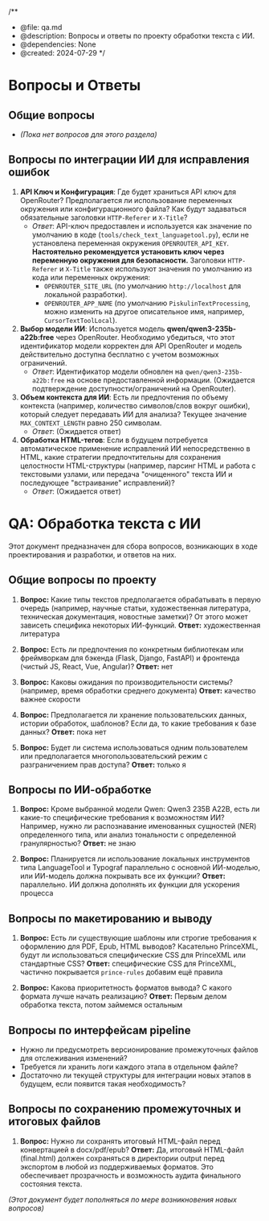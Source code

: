 /**
 * @file: qa.md
 * @description: Вопросы и ответы по проекту обработки текста с ИИ.
 * @dependencies: None
 * @created: 2024-07-29
 */

# Вопросы и Ответы

## Общие вопросы

- *(Пока нет вопросов для этого раздела)*

## Вопросы по интеграции ИИ для исправления ошибок

1.  **API Ключ и Конфигурация**: Где будет храниться API ключ для OpenRouter? Предполагается ли использование переменных окружения или конфигурационного файла? Как будут задаваться обязательные заголовки `HTTP-Referer` и `X-Title`?
    *   *Ответ*: API-ключ предоставлен и используется как значение по умолчанию в коде (`tools/check_text_languagetool.py`), если не установлена переменная окружения `OPENROUTER_API_KEY`. **Настоятельно рекомендуется установить ключ через переменную окружения для безопасности.** 
        Заголовки `HTTP-Referer` и `X-Title` также используют значения по умолчанию из кода или переменных окружения:
        *   `OPENROUTER_SITE_URL` (по умолчанию `http://localhost` для локальной разработки).
        *   `OPENROUTER_APP_NAME` (по умолчанию `PiskulinTextProcessing`, можно изменить на другое описательное имя, например, `CursorTextToolLocal`).
2.  **Выбор модели ИИ**: Используется модель **qwen/qwen3-235b-a22b:free** через OpenRouter. Необходимо убедиться, что этот идентификатор модели корректен для API OpenRouter и модель действительно доступна бесплатно с учетом возможных ограничений.
    *   *Ответ*: Идентификатор модели обновлен на `qwen/qwen3-235b-a22b:free` на основе предоставленной информации. (Ожидается подтверждение доступности/ограничений на OpenRouter).
3.  **Объем контекста для ИИ**: Есть ли предпочтения по объему контекста (например, количество символов/слов вокруг ошибки), который следует передавать ИИ для анализа? Текущее значение `MAX_CONTEXT_LENGTH` равно 250 символам.
    *   *Ответ*: (Ожидается ответ)
4.  **Обработка HTML-тегов**: Если в будущем потребуется автоматическое применение исправлений ИИ непосредственно в HTML, какие стратегии предпочтительны для сохранения целостности HTML-структуры (например, парсинг HTML и работа с текстовыми узлами, или передача "очищенного" текста ИИ и последующее "встраивание" исправлений)?
    *   *Ответ*: (Ожидается ответ)

# QA: Обработка текста с ИИ

Этот документ предназначен для сбора вопросов, возникающих в ходе проектирования и разработки, и ответов на них.

## Общие вопросы по проекту

1.  **Вопрос:** Какие типы текстов предполагается обрабатывать в первую очередь (например, научные статьи, художественная литература, техническая документация, новостные заметки)? От этого может зависеть специфика некоторых ИИ-функций.
    **Ответ:** художественная литература

2.  **Вопрос:** Есть ли предпочтения по конкретным библиотекам или фреймворкам для бэкенда (Flask, Django, FastAPI) и фронтенда (чистый JS, React, Vue, Angular)?
    **Ответ:** нет 

3.  **Вопрос:** Каковы ожидания по производительности системы? (например, время обработки среднего документа)
    **Ответ:** качество важнее скорости

4.  **Вопрос:** Предполагается ли хранение пользовательских данных, истории обработок, шаблонов? Если да, то какие требования к базе данных?
    **Ответ:** пока нет

5.  **Вопрос:** Будет ли система использоваться одним пользователем или предполагается многопользовательский режим с разграничением прав доступа?
    **Ответ:** только я

## Вопросы по ИИ-обработке

1.  **Вопрос:** Кроме выбранной модели Qwen: Qwen3 235B A22B, есть ли какие-то специфические требования к возможностям ИИ? Например, нужно ли распознавание именованных сущностей (NER) определенного типа, или анализ тональности с определенной гранулярностью?
    **Ответ:** не знаю

2.  **Вопрос:** Планируется ли использование локальных инструментов типа LanguageTool и Typograf параллельно с основной ИИ-моделью, или ИИ-модель должна покрывать все их функции?
    **Ответ:** параллельно. ИИ должна дополнять их функции для ускорения процесса 

## Вопросы по макетированию и выводу

1.  **Вопрос:** Есть ли существующие шаблоны или строгие требования к оформлению для PDF, Epub, HTML выводов? Касательно PrinceXML, будут ли использоваться специфические CSS для PrinceXML или стандартные CSS?
    **Ответ:** специфические CSS для PrinceXML, частично покрывается `prince-rules` добавим ещё правила

2.  **Вопрос:** Какова приоритетность форматов вывода? С какого формата лучше начать реализацию?
    **Ответ:** Первым делом обработка текста, потом займемся остальным

## Вопросы по интерфейсам pipeline
- Нужно ли предусмотреть версионирование промежуточных файлов для отслеживания изменений?
- Требуется ли хранить логи каждого этапа в отдельном файле?
- Достаточно ли текущей структуры для интеграции новых этапов в будущем, если появится такая необходимость?

## Вопросы по сохранению промежуточных и итоговых файлов

1.  **Вопрос:** Нужно ли сохранять итоговый HTML-файл перед конвертацией в docx/pdf/epub?
    **Ответ:** Да, итоговый HTML-файл (final.html) должен сохраняться в директории output перед экспортом в любой из поддерживаемых форматов. Это обеспечивает прозрачность и возможность аудита финального состояния текста.

*(Этот документ будет пополняться по мере возникновения новых вопросов)*

